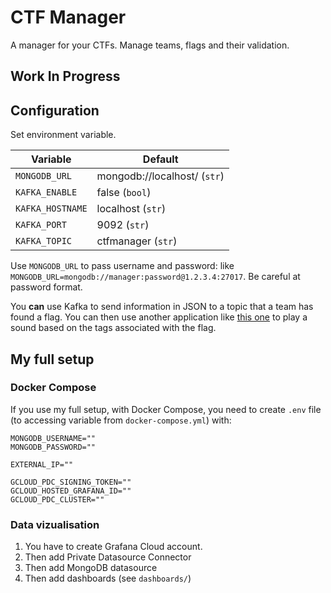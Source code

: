 # CTF Manager

A manager for your CTFs. Manage teams, flags and their validation.

## Work In Progress

## Configuration

Set environment variable.

| Variable         | Default                      |
| ---------------- | ---------------------------- |
| `MONGODB_URL`    | mongodb://localhost/ (`str`) |
| `KAFKA_ENABLE`   | false (`bool`)               |
| `KAFKA_HOSTNAME` | localhost (`str`)            |
| `KAFKA_PORT`     | 9092 (`str`)                 |
| `KAFKA_TOPIC`    | ctfmanager (`str`)           |

Use `MONGODB_URL` to pass username and password: like `MONGODB_URL=mongodb://manager:password@1.2.3.4:27017`. Be careful at password format.

You **can** use Kafka to send information in JSON to a topic that a team has found a flag. You can then use another application like [this one](https://github.com/tanguynicolas/Audio-Playback-from-Kafka) to play a sound based on the tags associated with the flag.

## My full setup

### Docker Compose

If you use my full setup, with Docker Compose, you need to create `.env` file (to accessing variable from `docker-compose.yml`) with:

```shell
MONGODB_USERNAME=""
MONGODB_PASSWORD=""

EXTERNAL_IP=""

GCLOUD_PDC_SIGNING_TOKEN=""
GCLOUD_HOSTED_GRAFANA_ID=""
GCLOUD_PDC_CLUSTER=""
```

### Data vizualisation

1. You have to create Grafana Cloud account.
2. Then add Private Datasource Connector
3. Then add MongoDB datasource
4. Then add dashboards (see `dashboards/`)
